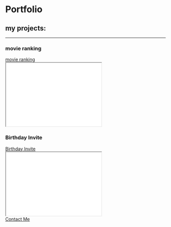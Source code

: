 <!DOCTYPE html>
<html lang="en">
<head>
    <meta charset="UTF-8">
    <meta name="viewport" content="width=device-width, initial-scale=1.0">
    <title>Portfolio</title>
</head>
<body>
    <h1>Portfolio</h1>
    <h2>my projects:</h2>
    <hr>
    <h3>movie ranking</h3>
    <a href="./lesson 1 movie ranking project.html">movie ranking</a>
    <br>
    <iframe src="./lesson 1 movie ranking project.html" title="movie ranking" height="200"></iframe>
    <h3>Birthday Invite</h3>
    <a href="./lesson 2 Birthday Invite Project class.html">Birthday Invite</a>
    <br>
    <iframe src="./lesson 2 Birthday Invite Project class.html" title="Birthday Invite" height="200"></iframe>
    <br>
    <a href="./Contact Me.html">Contact Me</a>
</body>
</html>
